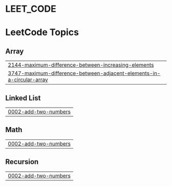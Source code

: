 # LEET_CODE
<!---LeetCode Topics Start-->
# LeetCode Topics
## Array
|  |
| ------- |
| [2144-maximum-difference-between-increasing-elements](https://github.com/vaarshik6666/LEET_CODE/tree/master/2144-maximum-difference-between-increasing-elements) |
| [3747-maximum-difference-between-adjacent-elements-in-a-circular-array](https://github.com/vaarshik6666/LEET_CODE/tree/master/3747-maximum-difference-between-adjacent-elements-in-a-circular-array) |
## Linked List
|  |
| ------- |
| [0002-add-two-numbers](https://github.com/vaarshik6666/LEET_CODE/tree/master/0002-add-two-numbers) |
## Math
|  |
| ------- |
| [0002-add-two-numbers](https://github.com/vaarshik6666/LEET_CODE/tree/master/0002-add-two-numbers) |
## Recursion
|  |
| ------- |
| [0002-add-two-numbers](https://github.com/vaarshik6666/LEET_CODE/tree/master/0002-add-two-numbers) |
<!---LeetCode Topics End-->